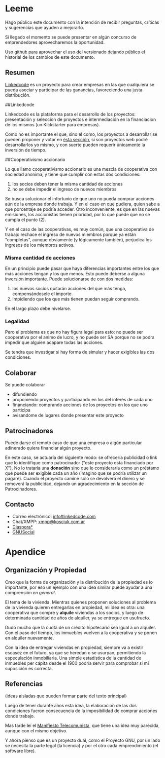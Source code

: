 
# Leeme

Hago público este documento con la intención de recibir preguntas, críticas y sugerencias que ayuden a mejorarlo.

Si llegado el momento se puede presentar en algún concurso de emprendedores aprovecharemos la oportunidad.

Uso github para aprovechar el uso del versionado dejando público el historial de los cambios de este documento. 

## Resumen

[Linkedcode](http://www.linkedcode.com) es un proyecto para crear empresas en las que cualquiera se pueda asociar y participar de las ganancias, favoreciendo una justa distribución.

##Linkedcode

Linkedcode es la plataforma para el desarrollo de los proyectos: presentación y seleccion de proyectos e intermediación en la financiacion de los mismos (un Kickstarter para empresas).

Como no es importante el que, sino el como, los proyectos a desarrollar se pueden proponer y votar en [ésta sección](http://idea.linkedcode.com), si son proyectos web podré desarrollarlos yo mismo, y con suerte pueden requerir únicamente la inversión de tiempo. 

##Cooperativismo accionario

Lo que llamo cooperativismo accionario es una mezcla de cooperativa con sociedad anonima, y tiene que cumplir con estas dos condiciones:

1. los socios deben tener la misma cantidad de acciones
2. no se debe impedir el ingreso de nuevos miembros

Se busca solucionar el infortunio de que uno no pueda comprar acciones aún de la empresa donde trabaja. Y en el caso en que pudiera, quien sabe a que porcentaje se podría acceder. Otro inconveniente, es que en las nuevas emisiones, los accionistas tienen prioridad, por lo que puede que no se cumpla el punto (2). 

Y en el caso de las cooperativas, es muy común, que una cooperativa de trabajo rechace el ingreso de nuevos miembros porque ya están "completas", aunque obviamente (y lógicamente también), perjudica los ingresos de los miembros activos.

### Misma cantidad de acciones

En un principio puede pasar que haya diferencias importantes entre los que más acciones tengan y los que menos. Esto puede deberse a alguna inversión importante. Puede solucionarse de con dos medidas:

1. los nuevos socios quitarán acciones del que más tenga, compensándosele el importe.
2. impidiendo que los que más tienen puedan seguir comprando.

En el largo plazo debe nivelarse.

### Legalidad

Pero el problema es que no hay figura legal para esto: no puede ser cooperativa por el animo de lucro, y no puede ser SA porque no se podra impedir que alguien acapare todas las acciones.

Se tendra que investigar si hay forma de simular y hacer exigibles las dos condiciones.

## Colaborar

Se puede colaborar

* difundiendo
* proponiendo proyectos y participando en los del interés de cada uno
* financiando: comprando acciones de los proyectos en los que uno participa
* avisandome de lugares donde presentar este proyecto

## Patrocinadores
  
Puede darse el remoto caso de que una empresa o algún particular adinerado quiera financiar algún proyecto. 

En este caso, se actuaría del siguiente modo: se ofrecería publicidad o link que lo identifique como patrocinador ("este proyecto esta financiado por X"). No lo trataría una **donación** sino que lo consideraría como un préstamo que puede ser exigible cada un año (imagino que se podría utilizar un pagaré). Cuando el proyecto camine sólo se devolverá el dinero y se removerá la publicidad, dejando un agradecimiento en la sección de Patrocinadores.

## Contacto

- Correo electrónico: [info#linkedcode.com](mailto:info[arroba]linkedcode.com)
- Chat/XMPP: xmpp@kosciuk.com.ar
- [Diaspora*](https://joindiaspora.com/u/kosciuk)
- [GNUSocial](https://lamatriz.org/kosciuk)

# Apendice

## Organización y Propiedad

Creo que la forma de organización y la distribución de la propiedad es lo importante, por eso un ejemplo con una idea similar puede ayudar a una comprensión *en general*.  
 
El tema de la vivienda. Mientras quienes proponen soluciones al problema de la vivienda quieren entregarlas en propiedad, mi idea es otra: una cooperativa que compre y **alquile** viviendas a los socios, y luego de determinada cantidad de años de alquiler, ya se entregue en usufructo. 

Dudo mucho que la cuota de un crédito hipotecario sea igual a un alquiler. Con el paso del tiempo, los inmuebles vuelven a la cooperativa y se ponen en alquiler nuevamente.

Con la idea de entregar viviendas en propiedad, siempre va a existir escasez en el futuro, ya que se heredan o se usurpan, permitiendo la especulación inmobiliaria. Una simple estadística de la cantidad de inmuebles per cápita desde el 1900 podría servir para comprobar si mi suposición es correcta.


## Referencias

(ideas aisladas que pueden formar parte del texto principal)

Luego de tener durante años esta idea, la elaboracion de las dos condiciones fueron consecuencia de la imposibilidad de comprar acciones donde trabajo. 

Mas tarde leí el [Manifiesto Telecomunista](http://endefensadelsl.org/manifiesto_telecomunista.html), que tiene una idea muy parecida, aunque con el mismo objetivo.

Y ahora pienso que es un proyecto dual, como el Proyecto GNU, por un lado se necesita la parte legal (la licencia) y por el otro cada emprendimiento (el software libre).


